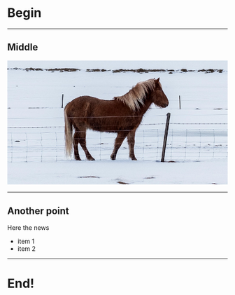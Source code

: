 
# Begin

---

## Middle

![](assets/image.jpg)

---

<!--
steps: li
-->

## Another point

Here the news

- item 1
- item 2

---

# End!